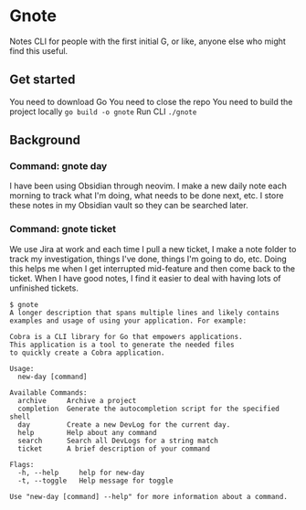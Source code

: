 # Gnote

Notes CLI for people with the first initial G, or like, anyone else who might find this useful.

## Get started

You need to download Go
You need to close the repo
You need to build the project locally `go build -o gnote`
Run CLI `./gnote`

## Background

### Command: gnote day

I have been using Obsidian through neovim. I make a new daily note each morning to track what I'm doing, what needs to be done next, etc. I store these notes in my Obsidian vault so they can be searched later.

### Command: gnote ticket

We use Jira at work and each time I pull a new ticket, I make a note folder to track my investigation, things I've done, things I'm going to do, etc. Doing this helps me when I get interrupted mid-feature and then come back to the ticket. When I have good notes, I find it easier to deal with having lots of unfinished tickets.

```
$ gnote
A longer description that spans multiple lines and likely contains
examples and usage of using your application. For example:

Cobra is a CLI library for Go that empowers applications.
This application is a tool to generate the needed files
to quickly create a Cobra application.

Usage:
  new-day [command]

Available Commands:
  archive     Archive a project
  completion  Generate the autocompletion script for the specified shell
  day         Create a new DevLog for the current day.
  help        Help about any command
  search      Search all DevLogs for a string match
  ticket      A brief description of your command

Flags:
  -h, --help     help for new-day
  -t, --toggle   Help message for toggle

Use "new-day [command] --help" for more information about a command.
```

